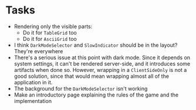 # Tasks
* Rendering only the visible parts:
  * Do it for `TableGrid` too
  * Do it for `AsciiGrid` too
* I think `DarkModeSelector` and `SlowIndicator` should be in the layout? They're everywhere
* There's a serious issue at this point with dark mode. Since it depends on system settings, it can't be rendered server-side, and it introduces some artifacts when done so. However, wrapping in a `ClientSideOnly` is not a good solution, since that would mean wrapping almost all of the application in it.
* The background for the `DarkModeSelector` isn't working
* Make an introductory page explaining the rules of the game and the implementation
